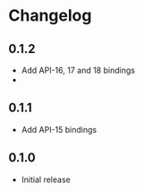 # Changelog

## 0.1.2

- Add API-16, 17 and 18 bindings
- 
## 0.1.1

- Add API-15 bindings

## 0.1.0 

- Initial release

